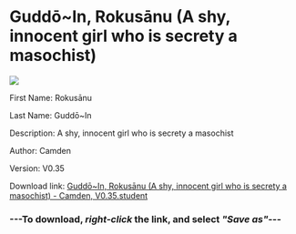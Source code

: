 # Guddō~In, Rokusānu (A shy, innocent girl who is secrety a masochist﻿)

<img src = "https://raw.githubusercontent.com/Arbiter1223/Daigaku-Gurashi-Custom-Students/master/Students/Files/Guddō~In%2C%20Rokusānu%20(A%20shy%2C%20innocent%20girl%20who%20is%20secrety%20a%20masochist﻿).png">

First Name: Rokusānu

Last Name: Guddō~In

Description: A shy, innocent girl who is secrety a masochist﻿

Author: Camden

Version: V0.35

Download link: <a href="https://raw.githubusercontent.com/Arbiter1223/Daigaku-Gurashi-Custom-Students/master/Students/Files/Guddō~In%2C%20Rokusānu%20(A%20shy%2C%20innocent%20girl%20who%20is%20secrety%20a%20masochist﻿)%20-%20Camden%2C%20V0.35.student">Guddō~In, Rokusānu (A shy, innocent girl who is secrety a masochist﻿) - Camden, V0.35.student</a>

### ---**To download, _right-click_ the link, and select _"Save as"_**---
